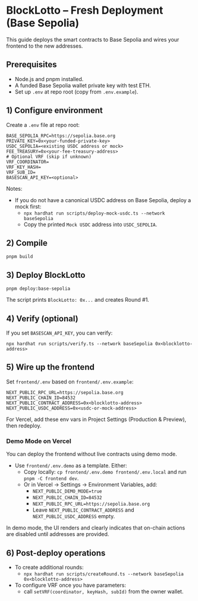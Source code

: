 # BlockLotto – Fresh Deployment (Base Sepolia)

This guide deploys the smart contracts to Base Sepolia and wires your frontend to the new addresses.

## Prerequisites
- Node.js and pnpm installed.
- A funded Base Sepolia wallet private key with test ETH.
- Set up `.env` at repo root (copy from `.env.example`).

## 1) Configure environment
Create a `.env` file at repo root:

```
BASE_SEPOLIA_RPC=https://sepolia.base.org
PRIVATE_KEY=0x<your-funded-private-key>
USDC_SEPOLIA=<existing USDC address or mock>
FEE_TREASURY=0x<your-fee-treasury-address>
# Optional VRF (skip if unknown)
VRF_COORDINATOR=
VRF_KEY_HASH=
VRF_SUB_ID=
BASESCAN_API_KEY=<optional>
```

Notes:
- If you do not have a canonical USDC address on Base Sepolia, deploy a mock first:
  - `npx hardhat run scripts/deploy-mock-usdc.ts --network baseSepolia`
  - Copy the printed `Mock USDC` address into `USDC_SEPOLIA`.

## 2) Compile
```
pnpm build
```

## 3) Deploy BlockLotto
```
pnpm deploy:base-sepolia
```
The script prints `BlockLotto: 0x...` and creates Round #1.

## 4) Verify (optional)
If you set `BASESCAN_API_KEY`, you can verify:
```
npx hardhat run scripts/verify.ts --network baseSepolia 0x<blocklotto-address>
```

## 5) Wire up the frontend
Set `frontend/.env` based on `frontend/.env.example`:
```
NEXT_PUBLIC_RPC_URL=https://sepolia.base.org
NEXT_PUBLIC_CHAIN_ID=84532
NEXT_PUBLIC_CONTRACT_ADDRESS=0x<blocklotto-address>
NEXT_PUBLIC_USDC_ADDRESS=0x<usdc-or-mock-address>
```

For Vercel, add these env vars in Project Settings (Production & Preview), then redeploy.

### Demo Mode on Vercel

You can deploy the frontend without live contracts using demo mode.

- Use `frontend/.env.demo` as a template. Either:
  - Copy locally: `cp frontend/.env.demo frontend/.env.local` and run `pnpm -C frontend dev`.
  - Or in Vercel → Settings → Environment Variables, add:
    - `NEXT_PUBLIC_DEMO_MODE=true`
    - `NEXT_PUBLIC_CHAIN_ID=84532`
    - `NEXT_PUBLIC_RPC_URL=https://sepolia.base.org`
    - Leave `NEXT_PUBLIC_CONTRACT_ADDRESS` and `NEXT_PUBLIC_USDC_ADDRESS` empty.

In demo mode, the UI renders and clearly indicates that on-chain actions are disabled until addresses are provided.

## 6) Post-deploy operations
- To create additional rounds:
  - `npx hardhat run scripts/createRound.ts --network baseSepolia 0x<blocklotto-address>`
- To configure VRF once you have parameters:
  - call `setVRF(coordinator, keyHash, subId)` from the owner wallet.